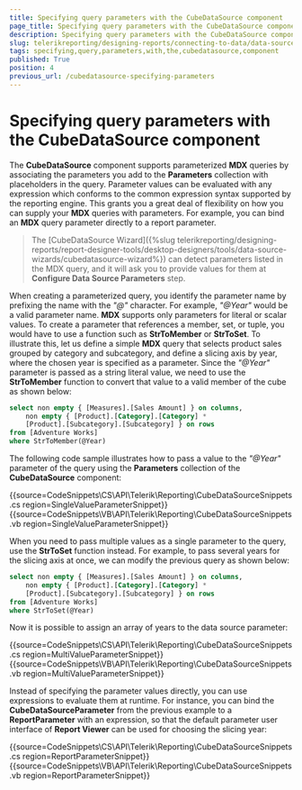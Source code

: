 ```yaml
---
title: Specifying query parameters with the CubeDataSource component
page_title: Specifying query parameters with the CubeDataSource component 
description: Specifying query parameters with the CubeDataSource component
slug: telerikreporting/designing-reports/connecting-to-data/data-source-components/cubedatasource-component/specifying-query-parameters-with-the-cubedatasource-component
tags: specifying,query,parameters,with,the,cubedatasource,component
published: True
position: 4
previous_url: /cubedatasource-specifying-parameters
---
```


# Specifying query parameters with the CubeDataSource component

The __CubeDataSource__ component supports parameterized __MDX__ queries by associating the parameters you add to the __Parameters__ collection with placeholders in the query. Parameter values can be evaluated with any expression which conforms to the common expression syntax supported by the reporting engine. This grants you a great deal of flexibility on how you can supply your __MDX__ queries with parameters. For example, you can bind an __MDX__ query parameter directly to a report parameter. 

> The [CubeDataSource Wizard]({%slug telerikreporting/designing-reports/report-designer-tools/desktop-designers/tools/data-source-wizards/cubedatasource-wizard%}) can detect parameters listed in the MDX query, and it will ask you to provide values for them at __Configure Data Source Parameters__ step. 

When creating a parameterized query, you identify the parameter name by prefixing the name with the *"@"* character. For example, *"@Year"*  would be a valid parameter name. __MDX__ supports only parameters for literal or scalar values. To create a parameter that references a member, set, or tuple, you would have to use a function such as __StrToMember__ or __StrToSet__. To illustrate this, let us define a simple __MDX__ query that selects product sales grouped by category and subcategory, and define a slicing axis by year, where the chosen year is specified as a parameter. Since the *"@Year"*  parameter is passed as a string literal value, we need to use the __StrToMember__  function to convert that value to a valid member of the cube as shown below: 
    
````sql
select non empty { [Measures].[Sales Amount] } on columns,
	non empty { [Product].[Category].[Category] *
	[Product].[Subcategory].[Subcategory] } on rows
from [Adventure Works]
where StrToMember(@Year)
````

The following code sample illustrates how to pass a value to the *"@Year"* parameter of the query using the __Parameters__ collection of the __CubeDataSource__ component: 

{{source=CodeSnippets\CS\API\Telerik\Reporting\CubeDataSourceSnippets.cs region=SingleValueParameterSnippet}}
{{source=CodeSnippets\VB\API\Telerik\Reporting\CubeDataSourceSnippets.vb region=SingleValueParameterSnippet}}

When you need to pass multiple values as a single parameter to the query, use the __StrToSet__ function instead. For example, to pass several years for the slicing axis at once, we can modify the previous query as shown below: 
    
````sql
select non empty { [Measures].[Sales Amount] } on columns,
	non empty { [Product].[Category].[Category] *
	[Product].[Subcategory].[Subcategory] } on rows
from [Adventure Works]
where StrToSet(@Year)
````

Now it is possible to assign an array of years to the data source parameter: 

{{source=CodeSnippets\CS\API\Telerik\Reporting\CubeDataSourceSnippets.cs region=MultiValueParameterSnippet}}
{{source=CodeSnippets\VB\API\Telerik\Reporting\CubeDataSourceSnippets.vb region=MultiValueParameterSnippet}}

Instead of specifying the parameter values directly, you can use expressions to evaluate them at runtime. For instance, you can bind the __CubeDataSourceParameter__ from the previous example to a __ReportParameter__ with an expression, so that the default parameter user interface of __Report Viewer__ can be used for choosing the slicing year: 

{{source=CodeSnippets\CS\API\Telerik\Reporting\CubeDataSourceSnippets.cs region=ReportParameterSnippet}}
{{source=CodeSnippets\VB\API\Telerik\Reporting\CubeDataSourceSnippets.vb region=ReportParameterSnippet}}

